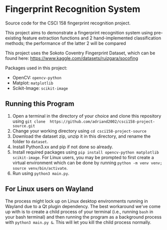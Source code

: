 # Fingerprint Recognition System

Source code for the CSCI 158 fingerprint recognition project.

This project aims to demonstrate a fingerprint recognition system using pre-existing feature extraction functions and 2 hand-implemented classification methods; the performance of the latter 2 will be compared 

This project uses the Sokoto Coventry Fingerprint Dataset, which can be found here: https://www.kaggle.com/datasets/ruizgara/socofing

Packages used in this project:
- OpenCV: `opencv-python`
- Matplot: `matplotlib`
- Scikit-Image: `scikit-image`

## Running this Program

1. Open a terminal in the directory of your choice and clone this repository using `git clone  https://github.com/adriand2002/csci158-project-source.git`
2. Change your working directory using `cd csci158-project-source`
3. Download the dataset zip, unzip it in this directory, and rename the folder to `dataset`.
4. Install Python3.xx and pip if not done so already.
5. Install required packages using `pip install opencv-python matplotlib scikit-image`. For Linux users, you may be prompted to first create a virtual environment which can be done by running `python -m venv venv; source venv/bin/activate`. 
6. Run using `python3 main.py`. 

## For Linux users on Wayland
The process might lock up on Linux desktop environments running in Wayland due to a Qt plugin dependency. The best workaround we've come up with is to create a child process of your terminal (i.e., running `bash` in your bash terminal) and then running the program as a background process with `python3 main.py &`. This will let you kill the child process normally.